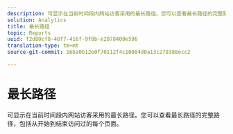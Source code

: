 ```yaml
---
description: 可显示在当前时间段内网站访客采用的最长路径。您可以查看最长路径的完整路径，包括从开始到结束访问过的每个页面。
solution: Analytics
title: 最长路径
topic: Reports
uuid: f2d80cf8-48f7-416f-9f8b-e2078400e596
translation-type: tm+mt
source-git-commit: 16ba0b12e0f70112f4c10804d0a13c278388ecc2

---
```



# 最长路径

可显示在当前时间段内网站访客采用的最长路径。您可以查看最长路径的完整路径，包括从开始到结束访问过的每个页面。

